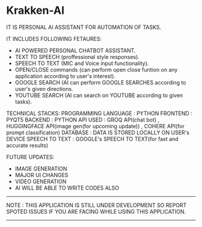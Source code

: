 # Krakken-AI
 IT IS PERSONAL AI ASSISTANT FOR AUTOMATION OF TASKS.

 IT INCLUDES FOLLOWING FETAURES:
-  AI POWERED PERSONAL CHATBOT ASSISTANT.
-  TEXT TO SPEECH (proffessional style responses).
-  SPEECH TO TEXT (MIC and Voice input functionality).
-  OPEN/CLOSE commands (can perform open close funtion on any application according to user's interest).
-  GOOGLE SEARCH (AI can perform GOOGLE SEARCHES according to user's given directions.
-  YOUTUBE SEARCH (AI can search on YOUTUBE according to given tasks).

TECHNICAL STACKS:
PROGRAMMING LANGUAGE :     PYTHON
FRONTEND             :     PYQT5
BACKEND              :     PYTHON
API USED             :     GROQ API(chat bot) , HUGGINGFACE API(image gen(for upcoming update)) , COHERE API(for prompt classification)
DATABASE             :     DATA IS STORED LOCALLY ON USER's DEVICE
SPEECH TO TEXT       :     GOOGLE's SPEECH TO TEXT(for fast and accurate results)


FUTURE UPDATES:
- IMAGE GENERATION
- MAJOR UI CHANGES 
- VIDEO GENERATION
- AI WILL BE ABLE TO WRITE CODES ALSO

_ _ _ _ _ _ _ _ _ _ _ _ _ _ _ _ _ _ _ _ _ _ _ _ _ _ _ _ _ _ _ _ _ _ _ _ _ _ _ _ _ _ _ _ _ _ _ _ _ _ _ _ _ _ _ _ _ _ _ _ _ _ _ _ _ _ _ _

NOTE :   THIS APPLICATION IS STILL UNDER DEVELOPMENT SO REPORT SPOTED ISSUES IF YOU ARE FACING WHILE USING THIS APPLICATION.  

_ _ _ _ _ _ _ _ _ _ _ _ _ _ _ _ _ _ _ _ _ _ _ _ _ _ _ _ _ _ _ _ _ _ _ _ _ _ _ _ _ _ _ _ _ _ _ _ _ _ _ _ _ _ _ _ _ _ _ _ _ _ _ _ _ _ _  
  


